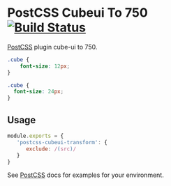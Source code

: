 # PostCSS Cubeui To 750 [![Build Status][ci-img]][ci]

[PostCSS] plugin cube-ui to 750.

[PostCSS]: https://github.com/postcss/postcss
[ci-img]:  https://travis-ci.org/itmvp@qq.com/postcss-cubeui-transform.svg
[ci]:      https://travis-ci.org/itmvp@qq.com/postcss-cubeui-transform

```css
.cube {
    font-size: 12px;
}
```

```css
.cube {
  font-size: 24px;
}
```

## Usage

```js
module.exports = {
   'postcss-cubeui-transform': {
      exclude: /(src)/
   }
}
```

See [PostCSS] docs for examples for your environment.
